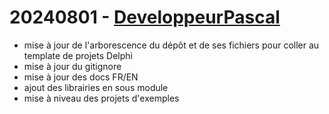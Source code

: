 # 20240801 - [DeveloppeurPascal](https://github.com/DeveloppeurPascal)

* mise à jour de l'arborescence du dépôt et de ses fichiers pour coller au template de projets Delphi
* mise à jour du gitignore
* mise à jour des docs FR/EN
* ajout des librairies en sous module
* mise à niveau des projets d'exemples
